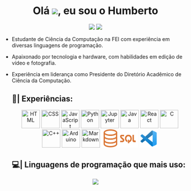 <h1 align="center">Olá  <img src="https://media.giphy.com/media/hvRJCLFzcasrR4ia7z/giphy.gif" width="30px"/>, eu sou o Humberto </h1>

<div align = "center">
  <a href = "mailto:humbertopellegrini007@gmail.com"><img src="https://img.shields.io/badge/-Gmail-%23333?style=for-the-badge&logo=gmail&logoColor=white" target="_blank"></a>
  <a href="https://www.linkedin.com/in/humberto-pellegrini-feiano?utm_source=share&utm_campaign=share_via&utm_content=profile&utm_medium=android_app" target="_blank"><img src="https://img.shields.io/badge/-LinkedIn-%230077B5?style=for-the-badge&logo=linkedin&logoColor=white" target="_blank"></a> 
</div>

- Estudante de Ciência da Computação na FEI com experiência em diversas linguagens de programação. 
- Apaixonado por tecnologia e hardware, com habilidades em edição de vídeo e fotografia. 
- Experiência em liderança como Presidente do Diretório Acadêmico de Ciência da Computação.

  ## 👾| Experiências:

  <div align = "center">
    <img width=50px height=50px src="https://cdn.jsdelivr.net/gh/devicons/devicon@latest/icons/html5/html5-original.svg" title="HTML"/>
    <img width=50px height=50px src="https://cdn.jsdelivr.net/gh/devicons/devicon@latest/icons/css3/css3-original.svg" title="CSS"/>
    <img width=50px height=50px src="https://cdn.jsdelivr.net/gh/devicons/devicon@latest/icons/javascript/javascript-original.svg" title="JavaScript"/>
    <img width=50px height=50px src="https://cdn.jsdelivr.net/gh/devicons/devicon@latest/icons/python/python-original.svg" title="Python"/>
    <img width=50px height=50px src="https://cdn.jsdelivr.net/gh/devicons/devicon@latest/icons/jupyter/jupyter-original-wordmark.svg" title="Jupyter"/>
    <img width=50px height=50px src="https://cdn.jsdelivr.net/gh/devicons/devicon@latest/icons/java/java-original.svg" title="Java"/>
    <img width=50px height=50px src="https://cdn.jsdelivr.net/gh/devicons/devicon@latest/icons/react/react-original.svg" title="React"/>
    <img width=50px height=50px src="https://cdn.jsdelivr.net/gh/devicons/devicon@latest/icons/c/c-original.svg" title="C"/>
    <img width=50px height=50px src="https://cdn.jsdelivr.net/gh/devicons/devicon@latest/icons/cplusplus/cplusplus-original.svg" title="C++"/>
    <img width=50px height=50px src="https://cdn.jsdelivr.net/gh/devicons/devicon@latest/icons/arduino/arduino-original.svg" title="Arduino"/>
    <img width=50px height=50px src="https://cdn.jsdelivr.net/gh/devicons/devicon@latest/icons/markdown/markdown-original.svg" title="Markdown"/>
    <img width=100px height=50px src="img/sql.png" title="SQL"/>
    <img width=50px height=50px src="img/vscode.png" title="Vs Code"/>
  </div>

  ## 💻| Linguagens de programação que mais uso:
<div align = "center">
<img height="185em" src="https://github-readme-stats.vercel.app/api/top-langs/?username=Humbertin07&layout=donut&title_color=eee3ee&text_color=eee3ee&icon_color=73007e&bg_color=FF0000,CC0000,990000,660000,330000,000000&locale=pt-br&hide_border=true&hide_title=true">
</div>
